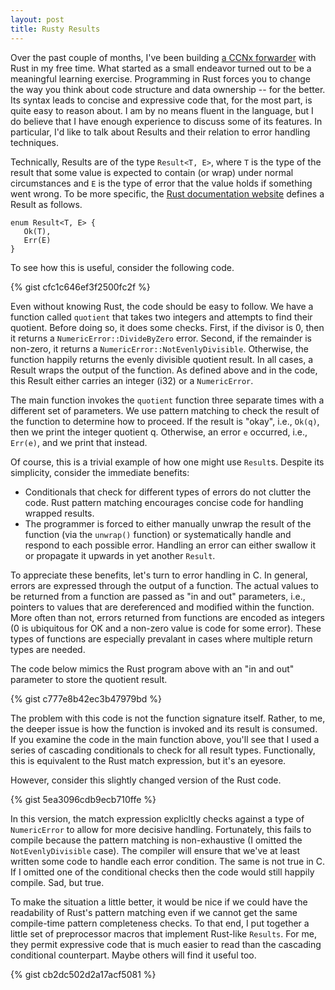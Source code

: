 ```yaml
---
layout: post
title: Rusty Results
---
```


Over the past couple of months, I've been building [a CCNx forwarder](https://github.com/chris-wood/iris) 
with Rust in my free time. What started as a small endeavor turned out to be 
a meaningful learning exercise. Programming in Rust forces you to change the way you 
think about code structure and data ownership -- for the better. Its syntax
leads to concise and expressive code that, for the most part, is quite easy to 
reason about. I am by no means fluent in the language, but I do believe that I 
have enough experience to discuss some of its features. In particular, I'd like
to talk about Results and their relation to error handling techniques. 

Technically, Results are of the type ```Result<T, E>```, where ```T``` is the type
of the result that some value is expected to contain (or wrap) under normal circumstances 
and ```E``` is the type of error that the value holds if something went wrong. To be more 
specific, the [Rust documentation website](https://doc.rust-lang.org/std/result/) defines a Result
as follows.

```
enum Result<T, E> {
   Ok(T),
   Err(E)
}
```

To see how this is useful, consider the following code. 

{% gist cfc1c646ef3f2500fc2f %}

Even without knowing Rust, the code should be easy to follow. We have
a function called ```quotient``` that takes two integers and attempts
to find their quotient. Before doing so, it does some checks. First, if 
the divisor is 0, then it returns a ```NumericError::DivideByZero``` error.
Second, if the remainder is non-zero, it returns a ```NumericError::NotEvenlyDivisible```. 
Otherwise, the function happily returns the evenly divisible quotient result. 
In all cases, a Result wraps the output of the function. As defined above
and in the code, this Result either carries an integer (i32) or a ```NumericError```.

The main function invokes the ```quotient``` function three separate times 
with a different set of parameters. We use pattern matching to check the result
of the function to determine how to proceed. If the result is "okay", i.e., ```Ok(q)```, then 
we print the integer quotient q. Otherwise, an error ```e``` occurred, i.e., ```Err(e)```,
and we print that instead.

Of course, this is a trivial example of how one might use ```Result```s. Despite
its simplicity, consider the immediate benefits:

- Conditionals that check for different types of errors do not clutter the code.
Rust pattern matching encourages concise code for handling wrapped results. 
- The programmer is forced to either manually unwrap the result of the function
(via the ```unwrap()``` function) or systematically handle and respond to each possible
error. Handling an error can either swallow it or propagate it upwards in 
yet another ```Result```.

To appreciate these benefits, let's turn to error handling in C. In general, 
errors are expressed through the output of a function. The actual values to be 
returned from a function are passed as "in and out" parameters, i.e., pointers
to values that are dereferenced and modified within the function. More often
than not, errors returned from functions are encoded as integers (0 is ubiquitous for OK and a non-zero
value is code for some error). These types of functions are especially prevalant in 
cases where multiple return types are needed. 

The code below mimics the Rust program above with an "in and out" parameter to store the quotient result.

{% gist c777e8b42ec3b47979bd %}

The problem with this code is not the function signature itself. Rather, to me,
the deeper issue is how the function is invoked and its result is consumed. If you examine
the code in the main function above, you'll see that I used a series of cascading 
conditionals to check for all result types. Functionally, this is equivalent to the Rust
match expression, but it's an eyesore.

However, consider this slightly changed version of the Rust code.

{% gist 5ea3096cdb9ecb710ffe %}

In this version, the match expression explicltly checks against a type of ```NumericError```
to allow for more decisive handling. Fortunately, this fails to compile because the 
pattern matching is non-exhaustive (I omitted the ```NotEvenlyDivisible``` case). 
The compiler will ensure that we've at least written some code to handle each error
condition. The same is not true in C. If I omitted one of the conditional checks then 
the code would still happily compile. Sad, but true.

To make the situation a little better, it would be nice if we could have the readability
of Rust's pattern matching even if we cannot get the same compile-time pattern completeness checks.
To that end, I put together a little set of preprocessor macros that implement
Rust-like ```Results```. For me, they permit expressive code that is much easier to read than
the cascading conditional counterpart. Maybe others will find it useful too. 

{% gist cb2dc502d2a17acf5081 %}




